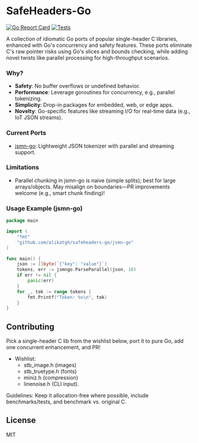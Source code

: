 # SafeHeaders-Go

[![Go Report Card](https://goreportcard.com/badge/github.com/alikatgh/safeheaders-go/jsmn-go)](https://goreportcard.com/report/github.com/alikatgh/safeheaders-go/jsmn-go)
[![Tests](https://github.com/alikatgh/safeheaders-go/actions/workflows/go-ci.yaml/badge.svg)](https://github.com/alikatgh/safeheaders-go/actions/workflows/go-ci.yaml)

A collection of idiomatic Go ports of popular single-header C libraries, enhanced with Go's concurrency and safety features. These ports eliminate C's raw pointer risks using Go's slices and bounds checking, while adding novel twists like parallel processing for high-throughput scenarios.

### Why?
- **Safety**: No buffer overflows or undefined behavior.
- **Performance**: Leverage goroutines for concurrency, e.g., parallel tokenizing.
- **Simplicity**: Drop-in packages for embedded, web, or edge apps.
- **Novelty**: Go-specific features like streaming I/O for real-time data (e.g., IoT JSON streams).

### Current Ports
- [jsmn-go](./jsmn-go): Lightweight JSON tokenizer with parallel and streaming support.

### Limitations
- Parallel chunking in jsmn-go is naive (simple splits); best for large arrays/objects. May misalign on boundaries—PR improvements welcome (e.g., smart chunk finding)!

### Usage Example (jsmn-go)

```go
package main

import (
	"fmt"
	"github.com/alikatgh/safeheaders-go/jsmn-go"
)

func main() {
	json := []byte(`{"key": "value"}`)
	tokens, err := jsmngo.ParseParallel(json, 10)
	if err != nil {
		panic(err)
	}
	for _, tok := range tokens {
		fmt.Printf("Token: %v\n", tok)
	}
}
```

## Contributing
Pick a single-header C lib from the wishlist below, port it to pure Go, add one concurrent enhancement, and PR!
- Wishlist:
  - stb_image.h (images)
  - stb_truetype.h (fonts)
  - miniz.h (compression)
  - linenoise.h (CLI input).

Guidelines: Keep it allocation-free where possible, include benchmarks/tests, and benchmark vs. original C.

## License
MIT
